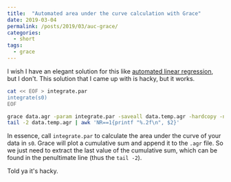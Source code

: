 ```yaml
---
title:  "Automated area under the curve calculation with Grace"
date: 2019-03-04
permalink: /posts/2019/03/auc-grace/
categories: 
  - short
tags:
  - grace
---
```

I wish I have an elegant solution for this like [automated linear regression](https://yossadh.github.io/posts/2019/02/linear-regression-grace/), but I don't. This solution that I came up with is hacky, but it works.

```bash
cat << EOF > integrate.par
integrate(s0)
EOF

grace data.agr -param integrate.par -saveall data.temp.agr -hardcopy -noprint
tail -2 data.temp.agr | awk 'NR==1{printf "%.2f\n", $2}'
```
  
In essence, call `integrate.par` to calculate the area under the curve of your data in `s0`. Grace will plot a cumulative sum and append it to the `.agr` file. So we just need to extract the last value of the cumulative sum, which can be found in the penultimate line (thus the `tail -2`). 
  
Told ya it's hacky.
